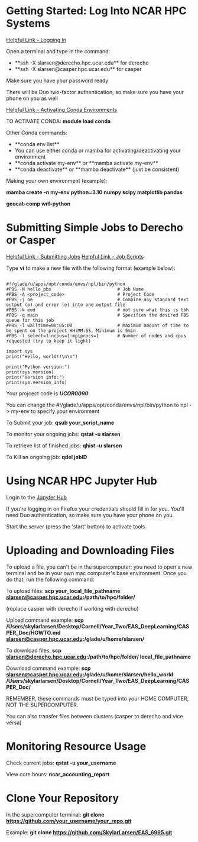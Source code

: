 # Getting Started: Log Into NCAR HPC Systems

[Helpful Link - Logging In](https://ncar-hpc-docs.readthedocs.io/en/latest/getting-started/#about-this-page)

Open a terminal and type in the command:
<ul>
    <li>**ssh -X slarsen@derecho.hpc.ucar.edu** for derecho</li>
    <li>**ssh -X slarsen@casper.hpc.ucar.edu** for casper</li>
</ul>

Make sure you have your password ready

There will be Duo two-factor authentication, so make sure you have your phone on you as well

[Helpful Link - Activating Conda Environments](https://ncar-hpc-docs.readthedocs.io/en/latest/environment-and-software/user-environment/conda/)

TO ACTIVATE CONDA: **module load conda**

Other Conda commands:
<ul>
    <li>**conda env list**</li>
    <li>You can use either conda or mamba for activating/deactivating your environment </li>
    <li>**conda activate my-env** or **mamba activate my-env**</li>
    <li>**conda deactivate** or **mamba deactivate** (just be consistent)</li>
</ul>

Making your own environment (example):

**mamba create -n my-env python=3.10 numpy scipy matplotlib pandas**

**geocat-comp wrf-python**



# Submitting Simple Jobs to Derecho or Casper

[Helpful Link - Submitting Jobs](https://ncar-hpc-docs.readthedocs.io/en/latest/pbs/#job-scripts)
[Helpful Link - Job Scripts](https://ncar-hpc-docs.readthedocs.io/en/latest/pbs/job-scripts/)

Type **vi** to make a new file with the following format (example below):

~~~~~~~

#!/glade/u/apps/opt/conda/envs/npl/bin/python
#PBS -N hello_pbs                         # Job Name
#PBS -A <project_code>                    # Project Code
#PBS -j oe                                # Combine any standard text output (o) and error (e) into one output file
#PBS -k eod                               # not sure what this is tbh
#PBS -q main                              # Specifies the desired PBS queue for this job
#PBS -l walltime=00:05:00                 # Maximum amount of time to be spent on the project HH:MM:SS, Minimum is 5min
#PBS -l select=1:ncpus=1:mpiprocs=1       # Number of nodes and cpus requested (try to keep it light)

import sys
print("Hello, world!!\n\n")

print("Python version:")
print(sys.version)
print("Version info:")
print(sys.version_info)

~~~~~~~

Your projcect code is ***UCOR0090***

You can change the #!/glade/u/apps/opt/conda/envs/npl/bin/python to npl -> my-env to specify your environment

To Submit your job: **qsub your_script_name**

To monitor your ongoing jobs: **qstat -u slarsen**

To retrieve list of finished jobs: **qhist -u slarsen**

To Kill an ongoing job: **qdel jobID**

# Using NCAR HPC Jupyter Hub

Login to the [Jupyter Hub](https://jupyterhub.hpc.ucar.edu/)

If you're logging in on Firefox your credentials should fill in for you. You'll need Duo authentication, so make sure you have your phone on you.

Start the server (press the 'start' button) to activate tools

# Uploading and Downloading Files

To upload a file, you can't be in the supercomputer: you need to open a new terminal and be in your own mac computer's base environment. Once you do that, run the following command:

To upload files: **scp your_local_file_pathname slarsen@casper.hpc.ucar.edu:/path/to/hpc/folder/**

(replace casper with derecho if working with derecho)

Upload command example: **scp /Users/skylarlarsen/Desktop/Cornell/Year_Two/EAS_DeepLearning/CASPER_Doc/HOWTO.md slarsen@casper.hpc.ucar.edu:/glade/u/home/slarsen/**

To download files: **scp slarsen@derecho.hpc.ucar.edu:/path/to/hpc/folder/ local_file_pathname**

Download command example: **scp slarsen@casper.hpc.ucar.edu:/glade/u/home/slarsen/hello_world /Users/skylarlarsen/Desktop/Cornell/Year_Two/EAS_DeepLearning/CASPER_Doc/**

REMEMBER, these commands must be typed into your HOME COMPUTER, NOT THE SUPERCOMPUTER.

You can also transfer files between clusters (casper to derecho and vice versa)

# Monitoring Resource Usage

Check current jobs: **qstat -u your_username**

View core hours: **ncar_accounting_report**


# Clone Your Repository

In the supercomputer terminal: **git clone https://github.com/your_username/your_repo.git**

Example: **git clone https://github.com/SkylarLarsen/EAS_6995.git**

